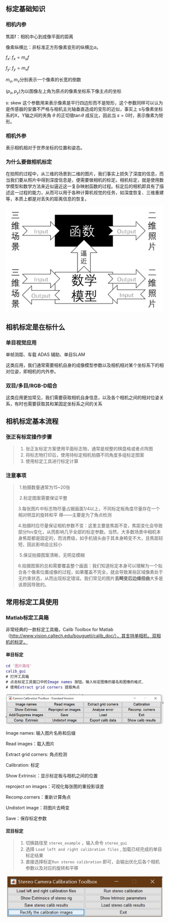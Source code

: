 ## 标定基础知识

### 相机内参

焦距f：相机中心到成像平面的距离

像素纵横比：非标准正方形像素变形的纵横比$\alpha$。

$f_x$: $f_x = m_uf$

$f_y$: $f_y=m_vf$

$m_u,m_v$分别表示一个像素的长宽的倒数

$(p_x,p_y)$为以图像左上角为原点的像素坐标系下像主点的坐标

s: skew  这个参数用来表示像素是平行四边形而不是矩形，这个参数同样可以认为是传感器的安置不严格与相机主光轴垂直造成的变形的近似，事实上 s与像素坐标系的X，Y轴之间的夹角 $\theta$ 的正切值$\tan\theta$ 成反比，因此当 $s=0$时，表示像素为矩形。

### 相机外参

表示相机相对于世界坐标的位置和姿态。

### 为什么要做相机标定

在拍照的过程中，从三维的场景到二维的图片，我们事实上损失了深度的信息，而当我们要从照片中得到深度信息是，便需要做相机的标定。相机标定，就是使用数学模型和数学方法来近似逼近这一复杂映射函数的过程。标定后的相机即具有了描述这一过程的能力，从而可以用于各种计算机视觉的任务，如深度恢复、三维重建等，本质上都是对丢失的距离信息的恢复。

![image-20220108235635536](https://github.com/zilong-ding/ROS-SLAM-LVI-learn/blob/main/Images/image-20220108235635536.png)

## 相机标定是在标什么

### 单目视觉应用

单帧测距、车载 ADAS 辅助、单目SLAM

这类应用，我们通常需要相机自身的成像模型参数以及相机相对某个坐标系下的相对位姿，即相机的内外参。

### 双目/多目/RGB-D组合

这类应用更加常见，我们需要获取相机自身信息，以及各个相机之间的相对位姿关系，有时也需要获取其和某固定坐标系之间的关系

## 相机标定基本流程

### 张正有标定操作步骤

> 1. 张正友标定方案使用平面标志物，通常是规整的棋盘格或者点阵图
> 2. 将标志物打印后，使用待标定相机拍摄不同角度多组标定图案
> 3. 使用标定工具进行标定计算

### 注意事项

> ​	1.拍摄数量通常为15~20张
>
> ​	2.标定图案需要保证平整
>
> ​	3.每张图片中标志物尽量占据画面1/4以上，不同标定板角度尽量存在一个相对明显的旋转和平
> 移——主要是为了角点检测
>
> ​	4.拍摄时应尽量保证相机参数不变：这里主要是焦距不变，焦距变化会导致部分fov变化，从而影响几乎全部的标定参数。当然，大多数场景中相机本身焦距都是固定的，而消费级，如手机镜头由于其本身畸变不大，且焦距较短，因此影响会比较小
>
> ​	5.保证拍摄图案清晰，无明显模糊
>
> ​	6.拍摄图案的总和需要覆盖整个画面：我们知道标定本身可以理解为一个拟合各个像素位置成像的过程，如果覆盖不完全，就会导致某些区域像素处于无约束状态，从而出现标定错误。我们常见的图片**去畸变后边缘扭曲**大多是该原因导致的。

## 常用标定工具使用

### Matlab标定工具箱

非常经典的一款标定工具箱，Calib Toolbox for Matlab（http://www.vision.caltech.edu/bouguetj/calib_doc/），其支持单相机、双相机的标定。

#### 单目标定

```matlab
cd '图片路径'
calib_gui
# 打开工具箱
# 点击标定工具窗口中的Image names 按钮。输入标定图像的基名和图像的格式,
# 使用Extract grid corners 提取角点

```

<img src="https://github.com/zilong-ding/ROS-SLAM-LVI-learn/blob/main/Images/image-20220109001557949.png" alt="image-20220109001557949" style="zoom:80%;" />

Image names: 输入图片名称和后缀

Read images：载入图片

Extract grid corners: 角点检测

Calibration: 标定

Show Extrinsic：显示标定板与相机之间的位置

reproject on images：可视化每张图的重投影误差

Recomp.corners：重新计算角点

Undistort image：将图片去畸变

Save：保存标定参数

#### 双目标定

> 1. 切换路径至 `stereo_example` ，输入命令 `stereo_gui`
> 2. 选择 `Load left and right calibration files` , 加载已经完成的单目标定结果
> 3. 直接选择标定`Run stereo calibration` 即可，会输出优化后各个相机参数以及对应的旋转和平移

<img src="https://github.com/zilong-ding/ROS-SLAM-LVI-learn/blob/main/Images/image-20220109002605409.png" alt="image-20220109002605409" style="zoom:80%;" />



